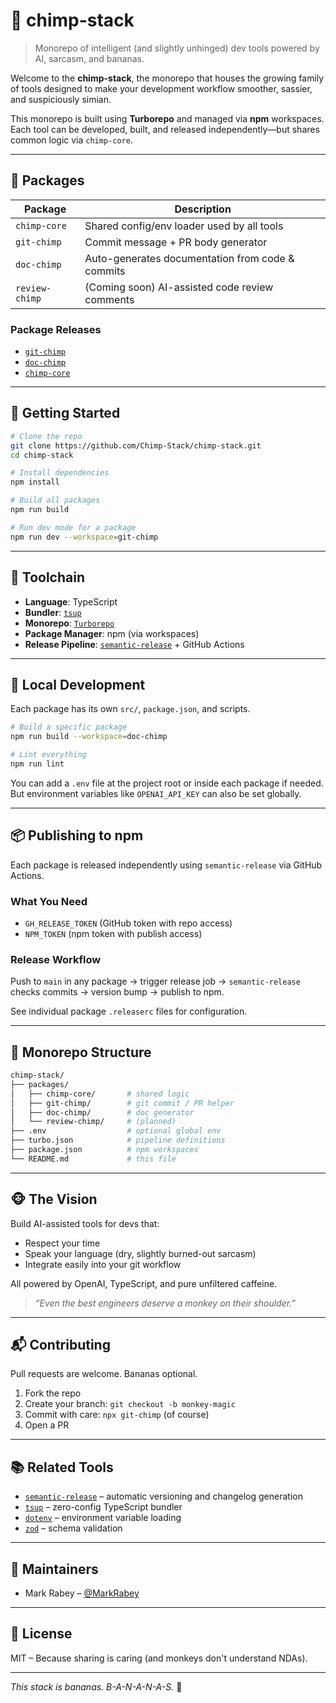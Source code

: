 # 🐒 chimp-stack

> Monorepo of intelligent (and slightly unhinged) dev tools powered by AI, sarcasm, and bananas.

Welcome to the **chimp-stack**, the monorepo that houses the growing family of tools designed to make your development workflow smoother, sassier, and suspiciously simian.

This monorepo is built using **Turborepo** and managed via **npm** workspaces. Each tool can be developed, built, and released independently—but shares common logic via `chimp-core`.

---

## 📁 Packages

| Package        | Description                                      |
| -------------- | ------------------------------------------------ |
| `chimp-core`   | Shared config/env loader used by all tools       |
| `git-chimp`    | Commit message + PR body generator               |
| `doc-chimp`    | Auto-generates documentation from code & commits |
| `review-chimp` | (Coming soon) AI-assisted code review comments   |

### Package Releases
- [`git-chimp`](https://github.com/Chimp-Stack/chimp-stack/releases?q=git-chimp)
- [`doc-chimp`](https://github.com/Chimp-Stack/chimp-stack/releases?q=doc-chimp)
- [`chimp-core`](https://github.com/Chimp-Stack/chimp-stack/releases?q=chimp-core)

---

## 🚀 Getting Started

```bash
# Clone the repo
git clone https://github.com/Chimp-Stack/chimp-stack.git
cd chimp-stack

# Install dependencies
npm install

# Build all packages
npm run build

# Run dev mode for a package
npm run dev --workspace=git-chimp
```

---

## 🧠 Toolchain

* **Language**: TypeScript
* **Bundler**: [`tsup`](https://github.com/egoist/tsup)
* **Monorepo**: [`Turborepo`](https://turbo.build/repo)
* **Package Manager**: npm (via workspaces)
* **Release Pipeline**: [`semantic-release`](https://github.com/semantic-release/semantic-release) + GitHub Actions

---

## 🧪 Local Development

Each package has its own `src/`, `package.json`, and scripts.

```bash
# Build a specific package
npm run build --workspace=doc-chimp

# Lint everything
npm run lint
```

You can add a `.env` file at the project root or inside each package if needed. But environment variables like `OPENAI_API_KEY` can also be set globally.

---

## 📦 Publishing to npm

Each package is released independently using `semantic-release` via GitHub Actions.

### What You Need

* `GH_RELEASE_TOKEN` (GitHub token with repo access)
* `NPM_TOKEN` (npm token with publish access)

### Release Workflow

Push to `main` in any package → trigger release job → `semantic-release` checks commits → version bump → publish to npm.

See individual package `.releaserc` files for configuration.

---

## 📄 Monorepo Structure

```sh
chimp-stack/
├── packages/
│   ├── chimp-core/       # shared logic
│   ├── git-chimp/        # git commit / PR helper
│   ├── doc-chimp/        # doc generator
│   └── review-chimp/     # (planned)
├── .env                  # optional global env
├── turbo.json            # pipeline definitions
├── package.json          # npm workspaces
└── README.md             # this file
```

---

## 🐵 The Vision

Build AI-assisted tools for devs that:

* Respect your time
* Speak your language (dry, slightly burned-out sarcasm)
* Integrate easily into your git workflow

All powered by OpenAI, TypeScript, and pure unfiltered caffeine.

> *“Even the best engineers deserve a monkey on their shoulder.”*

---

## 📬 Contributing

Pull requests are welcome. Bananas optional.

1. Fork the repo
2. Create your branch: `git checkout -b monkey-magic`
3. Commit with care: `npx git-chimp` (of course)
4. Open a PR

---

## 📚 Related Tools

* [`semantic-release`](https://semantic-release.gitbook.io/) – automatic versioning and changelog generation
* [`tsup`](https://tsup.egoist.dev/) – zero-config TypeScript bundler
* [`dotenv`](https://github.com/motdotla/dotenv) – environment variable loading
* [`zod`](https://github.com/colinhacks/zod) – schema validation

---

## 🧵 Maintainers

* Mark Rabey – [@MarkRabey](https://github.com/MarkRabey)

---

## 🧸 License

MIT – Because sharing is caring (and monkeys don't understand NDAs).

---

*This stack is bananas. B-A-N-A-N-A-S.* 🍌
